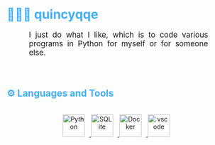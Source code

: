 <h1 style="color: #44AEFB;"> 👨🏻‍💻 quincyqqe </h1>



<p align:"center" style="text-align: justify; margin: 0 50px; font-size: 17px;" >
    I just do what I like, which is to code various programs in Python for myself or for someone else.
<br>
<br>

<br>
<!-- Languages and Tools -->

<h2 style="color: #44AEFB">⚙️ Languages and Tools</h2>
<div align="center" style="display:block;">
</div>
<br>   
<!-- Icons Resources -->
<!-- https://devicon.dev/ -->
<!-- https://cdn.jsdelivr.net/npm/simple-icons@v3/icons/ -->
<div align="center">


  </a>    
  <a href="https://www.python.org/" target="_blank" rel="noreferrer">
      <img  alt="Python" height="50px" style="padding-right:10px;" src="https://cdn.jsdelivr.net/gh/devicons/devicon/icons/python/python-original.svg"/>

  </a>
  <a href="https://www.mysql.com/" target="_blank" rel="noreferrer">
      <img  alt="SQLite" height="50px" style="padding-right:10px;" src="https://upload.wikimedia.org/wikipedia/ru/d/d3/Mysql.png"/>
  </a>
  <a href="https://www.docker.com/" target="_blank" rel="noreferrer">
      <img  alt="Docker" height="50px" style="padding-right:10px;" src="https://cdn.jsdelivr.net/gh/devicons/devicon/icons/docker/docker-plain-wordmark.svg"/>
  </a>
  <a href="https://code.visualstudio.com/" target="_blank" rel="noreferrer">
      <img  alt="vscode" height="50px" style="padding-right:10px;"src="https://cdn.jsdelivr.net/gh/devicons/devicon/icons/vscode/vscode-original.svg"/>

  </a>
